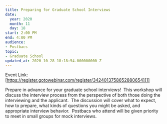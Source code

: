 ```yaml
---
title: Preparing for Graduate School Interviews
date:
  year: 2020
  month: 11
  day: 18
start: 2:00 PM
end: 4:00 PM
audience:
- Postbacs
topic:
- Graduate School
updated_at: 2020-10-28 18:18:54.000000000 Z
---
```

Event Link:
[https://register.gotowebinar.com/register/3424013758652880654][1]

Prepare in advance for your graduate school interviews!  This workshop
will discuss the interview process from the perspective of both those
doing the interviewing and the applicant.  The discussion will cover
what to expect, how to prepare, what kinds of questions you might be
asked, and appropriate interview behavior.  Postbacs who attend will be
given priority to meet in small groups for mock interviews.

 

 



[1]: https://register.gotowebinar.com/register/3424013758652880654
